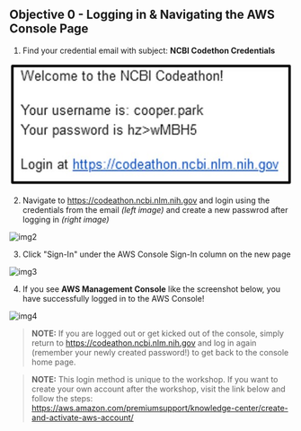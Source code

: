 ## Objective 0 - Logging in & Navigating the AWS Console Page

1) Find your credential email with subject: **NCBI Codethon Credentials**

![img1](doc_images/img1.jpg)

2) Navigate to https://codeathon.ncbi.nlm.nih.gov and login using the credentials from the email *(left image)* and create a new passwrod after logging in *(right image)*

![img2](https://github.com/parkcoj/Intro-to-NCBI-cloud-computing/blob/main/doc_images/img2.jpg)


3) Click "Sign-In" under the AWS Console Sign-In column on the new page

![img3](https://github.com/parkcoj/Intro-to-NCBI-cloud-computing/blob/main/doc_images/img3.jpg)

4) If you see **AWS Management Console** like the screenshot below, you have successfully logged in to the AWS Console!

![img4](https://github.com/parkcoj/Intro-to-NCBI-cloud-computing/blob/main/doc_images/img4.jpg)

> **NOTE:** If you are logged out or get kicked out of the console, simply return to https://codeathon.ncbi.nlm.nih.gov and log in again (remember your newly created password!) to get back to the console home page.

> **NOTE:** This login method is unique to the workshop. If you want to create your own account after the workshop, visit the link below and follow the steps:
> https://aws.amazon.com/premiumsupport/knowledge-center/create-and-activate-aws-account/
